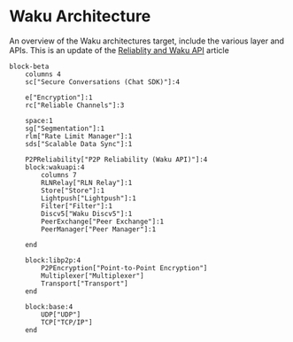 # Waku Architecture

An overview of the Waku architectures target, include the various layer and APIs.
This is an update of the [Reliablity and Waku API](https://blog.waku.org/2024-06-20-message-reliability/) article

```mermaid
block-beta
    columns 4
    sc["Secure Conversations (Chat SDK)"]:4
    
    e["Encryption"]:1
    rc["Reliable Channels"]:3
    
    space:1
    sg["Segmentation"]:1
    rlm["Rate Limit Manager"]:1
    sds["Scalable Data Sync"]:1

    P2PReliability["P2P Reliability (Waku API)"]:4
    block:wakuapi:4
        columns 7
        RLNRelay["RLN Relay"]:1
        Store["Store"]:1
        Lightpush["Lightpush"]:1
        Filter["Filter"]:1
        Discv5["Waku Discv5"]:1
        PeerExchange["Peer Exchange"]:1
        PeerManager["Peer Manager"]:1
        
    end
    
    block:libp2p:4
        P2PEncryption["Point-to-Point Encryption"]
        Multiplexer["Multiplexer"]
        Transport["Transport"]
    end
    
    block:base:4
        UDP["UDP"]
        TCP["TCP/IP"]
    end
```